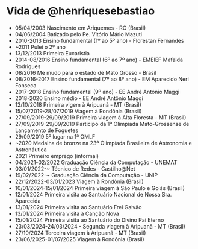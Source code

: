 Vida de @henriquesebastiao
===============

- 05/04/2003 Nascimento em Ariquemes - RO (Brasil)
- 04/06/2004 Batizado pelo Pe. Vitório Mário Mazuti
- 2010-2013 Ensino fundamental (1º ao 5º ano) - Florestan Fernandes
- ~2011 Pulei o 2º ano
- 13/12/2013 Primeira Eucaristia
- 2014-08/2016 Ensino fundamental (6º ao 7º ano) - EMEIEF Mafalda Rodrigues
- 08/2016 Me mudo para o estado de Mato Grosso - Brasil
- 08/2016-2017 Ensino fundamental (7º ao 8º ano) - EM Aparecido Neri Fonseca
- 2017-2018 Ensino fundamental (9º ano) - EE André Antônio Maggi
- 2018-2020 Ensino médio - EE André Antônio Maggi
- 12/10/2018 Primeira vigem à Aripuanã - MT (Brasil)
- 15/07/2019-28/07/2019 Viagem à Rondônia (Brasil)
- 27/09/2019-29/09/2019 Primeira viagem à Alta Floresta - MT (Brasil)
- 27/09/2019-29/09/2019 Participo da 1ª Olimpíada Mato-Grossense de Lançamento de Foguetes
- 29/09/2019 5º lugar na 1ª OMLF
- ~2020 Medalha de bronze na 23ª Olimpíada Brasileira de Astronomia e Astronáutica
- 2021 Primeiro emprego (informal)
- 04/2021-02/2022 Graduação Ciência da Computação - UNEMAT
- 03/01/2022-~ Técnico de Redes - Castilho@Net
- 19/02/2022-~ Graduação Ciência da Computação - UNIP
- 22/12/2022-03/01/2023 Viagem à Rondônia (Brasil)
- 10/01/2024-15/01/2024 Primeira viagem à São Paulo e Goiás (Brasil)
- 12/01/2024 Primeira visita ao Santuário Nacional de Nossa Sra. Aparecida
- 13/01/2024 Primeira visita ao Santuário Frei Galvão
- 13/01/2024 Primeira visita à Canção Nova
- 15/01/2024 Primeira visita ao Santuário do Divino Pai Eterno
- 23/03/2024-24/03/2024 - Segunda viagem à Aripuanã - MT (Brasil)
- 27/10/2024 Terceira viagem à Aripuanã - MT (Brasil)
- 23/06/2025-01/07/2025 Viagem à Rondônia (Brasil)
